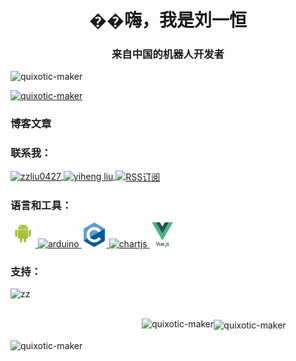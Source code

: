 <h1 align="center">��嗨，我是刘一恒</h1>
<h3 align="center">来自中国的机器人开发者</h3>

<p align="left">
  <img src="https://komarev.com/ghpvc/?username=quixotic-maker&label=Profile%20views&color=0e75b6&style=flat" alt="quixotic-maker" />
</p>

<p align="left">
  <a href="https://github.com/ryo-ma/github-profile-trophy">
    <img src="https://github-profile-trophy.vercel.app/?username=quixotic-maker" alt="quixotic-maker" />
  </a>
</p>

### 博客文章
<!-- BLOG-POST-LIST:START -->
<!-- BLOG-POST-LIST:END -->

<h3 align="left">联系我：</h3>
<p align="left">
  <a href="https://codepen.io/zzliu0427" target="blank">
    <img align="center" src="https://raw.githubusercontent.com/rahuldkjain/github-profile-readme-generator/master/src/images/icons/Social/codepen.svg" alt="zzliu0427" height="30" width="40" />
  </a>
  <a href="https://stackoverflow.com/users/yiheng-liu" target="blank">  <!-- 修正用户ID中的空格为连字符 -->
    <img align="center" src="https://raw.githubusercontent.com/rahuldkjain/github-profile-readme-generator/master/src/images/icons/Social/stack-overflow.svg" alt="yiheng liu" height="30" width="40" />
  </a>
  <!-- ...其他社交链接保持不变... -->
  <a href="https://media.rss.com/blog-pod1/feed.xml" target="blank">  <!-- 移除前导斜杠 -->
    <img align="center" src="https://raw.githubusercontent.com/rahuldkjain/github-profile-readme-generator/master/src/images/icons/Social/rss.svg" alt="RSS订阅" height="30" width="40" />
  </a>
</p>

<h3 align="left">语言和工具：</h3>
<p align="left">
  <!-- 第1组图标（原始前14个）保持不变 -->
  <a href="https://developer.android.com" target="_blank" rel="noreferrer">
    <img src="https://raw.githubusercontent.com/devicons/devicon/master/icons/android/android-original-wordmark.svg" alt="android" width="40" height="40" />
  </a>
  <a href="https://www.arduino.cc/" target="_blank" rel="noreferrer">
    <img src="https://cdn.worldvectorlogo.com/logos/arduino-1.svg" alt="arduino" width="40" height="40" />
  </a>
  <!-- ...中间图标保持不变... -->

  <!-- 修正错误的width/height属性 -->
  <a href="https://www.cprogramming.com/" target="_blank" rel="noreferrer">
    <img src="https://raw.githubusercontent.com/devicons/devicon/master/icons/c/c-original.svg" alt="c" width="40" height="40" />
  </a>
  <a href="https://www.chartjs.org" target="_blank" rel="noreferrer">
    <img src="https://www.chartjs.org/media/logo-title.svg" alt="chartjs" width="40" height="40" />
  </a>

  <!-- 中间保持原始代码... -->

  <!-- 修复最后部分的重复闭合问题 -->
  <a href="https://vuejs.org/" target="_blank" rel="noreferrer">
    <img src="https://raw.githubusercontent.com/devicons/devicon/master/icons/vuejs/vuejs-original-wordmark.svg" alt="vuejs" width="40" height="40" />
  </a>
</p>  <!-- 主闭合标签 -->

<h3 align="left">支持：</h3>
<p>
  <a href="https://www.buymeacoffee.com/zz">
    <img align="left" src="https://cdn.buymeacoffee.com/buttons/v2/default-yellow.png" height="50" width="210" alt="zz" />
  </a>
</p>
<br><br>

<!-- 统计卡片维持原样 -->
<p><img align="left" src="https://github-readme-stats.vercel.app/api/top-langs?username=quixotic-maker&show_icons=true&locale=en&layout=compact" alt="quixotic-maker" /></p>

<p><img align="center" src="https://github-readme-stats.vercel.app/api?username=quixotic-maker&show_icons=true&locale=en" alt="quixotic-maker" /></p>

<p><img align="center" src="https://github-readme-streak-stats.herokuapp.com/?user=quixotic-maker&" alt="quixotic-maker" /></p>
